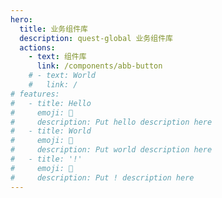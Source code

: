 ```yaml
---
hero:
  title: 业务组件库
  description: quest-global 业务组件库
  actions:
    - text: 组件库
      link: /components/abb-button
    # - text: World
    #   link: /
# features:
#   - title: Hello
#     emoji: 💎
#     description: Put hello description here
#   - title: World
#     emoji: 🌈
#     description: Put world description here
#   - title: '!'
#     emoji: 🚀
#     description: Put ! description here
---
```


<!-- frankfanhl-test2 -->

